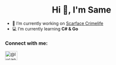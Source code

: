 <h1 align="center">Hi 👋, I'm Same</h1>

- 📌 I’m currently working on [Scarface Crimelife](https://discord.gg/PEM6GKseFD)
- 💻 I’m currently learning **C# & Go**

<h3 align="left">Connect with me:</h3>
<p align="left">
<a href="https://discord.com/users/1246761534017900639/" target="blank"><img align="center" src="https://raw.githubusercontent.com/rahuldkjain/github-profile-readme-generator/master/src/images/icons/Social/discord.svg" alt="@lucag" height="30" width="40" /></a>
</p>
